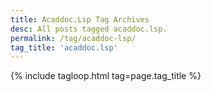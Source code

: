 ```yaml
---
title: Acaddoc.Lsp Tag Archives
desc: All posts tagged acaddoc.lsp.
permalink: /tag/acaddoc-lsp/
tag_title: 'acaddoc.lsp'
---
```

{% include tagloop.html tag=page.tag_title %}